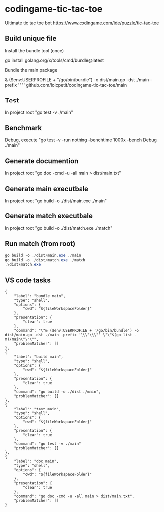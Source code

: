 # codingame-tic-tac-toe
Ultimate tic tac toe bot https://www.codingame.com/ide/puzzle/tic-tac-toe

## Build unique file
Install the bundle tool (once)

go install golang.org/x/tools/cmd/bundle@latest

Bundle the main package

& ($env:USERPROFILE + "/go/bin/bundle") -o dist/main.go -dst ./main -prefix '""'  github.com/loicpetit/codingame-tic-tac-toe/main

## Test
In project root "go test -v ./main"

## Benchmark
Debug, execute "go test -v -run nothing -benchtime 1000x -bench Debug ./main"

## Generate documention
In project root "go doc -cmd -u -all main > dist/main.txt"

## Generate main executbale
In project root "go build -o ./dist/main.exe ./main"

## Generate match executbale
In project root "go build -o ./dist/match.exe ./match"

## Run match (from root)
```Powershell
go build -o ./dist/main.exe ./main
go build -o ./dist/match.exe ./match
.\dist\match.exe
```

## VS code tasks

```
{
    "label": "bundle main",
    "type": "shell",
    "options": {
        "cwd": "${fileWorkspaceFolder}"
    },
    "presentation": {
        "clear": true
    },
    "command": "\"& ($env:USERPROFILE + '/go/bin/bundle') -o dist/main.go -dst ./main -prefix '\\\"\\\"' \"\"$(go list -m)/main\"\"\"",
    "problemMatcher": []
},
{
    "label": "build main",
    "type": "shell",
    "options": {
        "cwd": "${fileWorkspaceFolder}"
    },
    "presentation": {
        "clear": true
    },
    "command": "go build -o ./dist ./main",
    "problemMatcher": []
},
{
    "label": "test main",
    "type": "shell",
    "options": {
        "cwd": "${fileWorkspaceFolder}"
    },
    "presentation": {
        "clear": true
    },
    "command": "go test -v ./main",
    "problemMatcher": []
},
{
    "label": "doc main",
    "type": "shell",
    "options": {
        "cwd": "${fileWorkspaceFolder}"
    },
    "presentation": {
        "clear": true
    },
    "command": "go doc -cmd -u -all main > dist/main.txt",
    "problemMatcher": []
}
```
